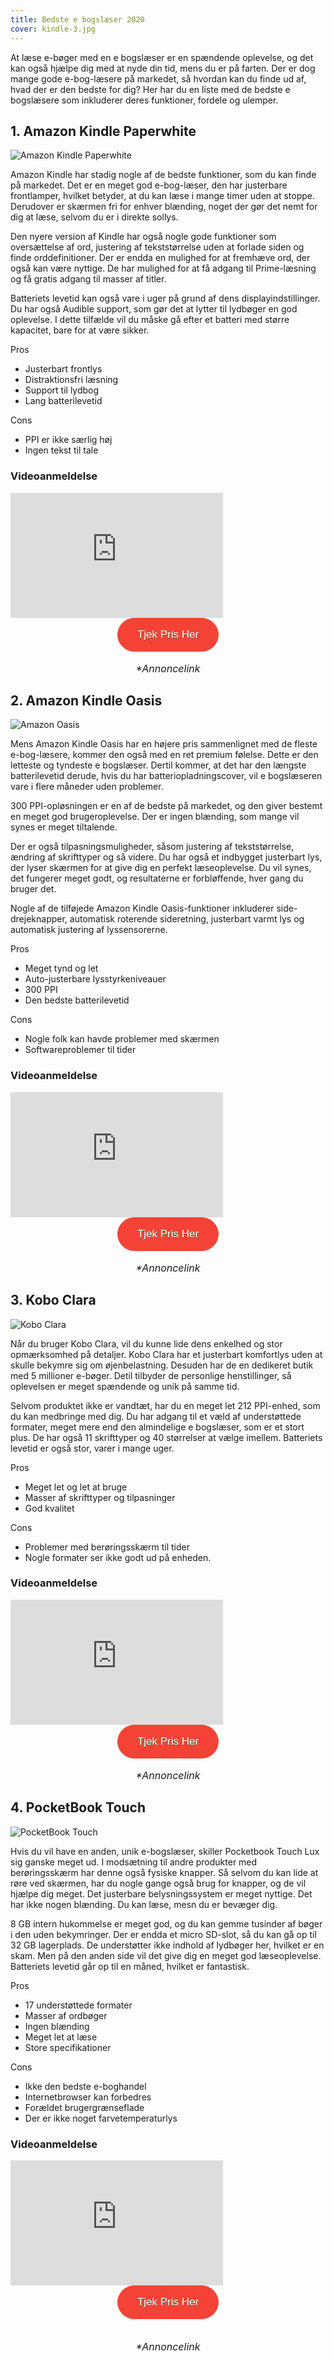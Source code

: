```yaml
---
title: Bedste e bogslæser 2020
cover: kindle-3.jpg
---
```


At læse e-bøger med en e bogslæser er en spændende oplevelse, og det kan også hjælpe dig med at nyde din tid, mens du er på farten. Der er dog mange gode e-bog-læsere på markedet, så hvordan kan du finde ud af, hvad der er den bedste for dig? Her har du en liste med de bedste e bogslæsere som inkluderer deres funktioner, fordele og ulemper.

## 1. Amazon Kindle Paperwhite

![Amazon Kindle Paperwhite](<./Amazon-Kindle-Paperwhite-4-8GB-(2018).jpg>)

Amazon Kindle har stadig nogle af de bedste funktioner, som du kan finde på markedet. Det er en meget god e-bog-læser, den har justerbare frontlamper, hvilket betyder, at du kan læse i mange timer uden at stoppe. Derudover er skærmen fri for enhver blænding, noget der gør det nemt for dig at læse, selvom du er i direkte sollys.

Den nyere version af Kindle har også nogle gode funktioner som oversættelse af ord, justering af tekststørrelse uden at forlade siden og finde orddefinitioner. Der er endda en mulighed for at fremhæve ord, der også kan være nyttige. De har mulighed for at få adgang til Prime-læsning og få gratis adgang til masser af titler.

Batteriets levetid kan også vare i uger på grund af dens displayindstillinger. Du har også Audible support, som gør det at lytter til lydbøger en god oplevelse. I dette tilfælde vil du måske gå efter et batteri med større kapacitet, bare for at være sikker.

Pros

- Justerbart frontlys
- Distraktionsfri læsning
- Support til lydbog
- Lang batterilevetid

Cons

- PPI er ikke særlig høj
- Ingen tekst til tale

### Videoanmeldelse

<div style="position: relative
        paddingBottom: 56.25% /* 16:9 */,
        paddingTop: 25,
        height: 0">

 <iframe width="340" height="200" style="          position: absolute,
          top: 0,
          left: 0,
          width: 100%,
          height: 100%"
src="https://www.youtube.com/embed/31geD61t7mU" SameSite=None
frameborder="0" 
allow="accelerometer; autoplay; encrypted-media; gyroscope; picture-in-picture" 
allowfullscreen></iframe>
</div>

<div style="text-align: center">
<a href="https://www.partner-ads.com/dk/klikbanner.php?partnerid=29353&bannerid=67785&htmlurl=https://www.proshop.dk/Tablet/Amazon-Kindle-Paperwhite-6-2018-8GB-Black/2744432" target="_blank"  style="background-color:#f44336; 
	border-radius:28px;
	border:1px solid #f44336;
	display:inline-block;
	cursor:pointer;
	color:#ffffff;
	font-family:Arial;
	font-size:17px;
	padding:16px 31px;
	text-decoration:none;
	text-shadow:0px 1px 0px #2f6627;" >Tjek Pris Her</a><br><br>
	<span style="font-style: italic; font-size: 16px; margin-top: 5px;">*Annoncelink</span>
</div>

## 2. Amazon Kindle Oasis

![Amazon Oasis](./amazon-oasis.jpg)

Mens Amazon Kindle Oasis har en højere pris sammenlignet med de fleste e-bog-læsere, kommer den også med en ret premium følelse. Dette er den letteste og tyndeste e bogslæser. Dertil kommer, at det har den længste batterilevetid derude, hvis du har batteriopladningscover, vil e bogslæseren vare i flere måneder uden problemer.

300 PPI-opløsningen er en af ​​de bedste på markedet, og den giver bestemt en meget god brugeroplevelse. Der er ingen blænding, som mange vil synes er meget tiltalende.

Der er også tilpasningsmuligheder, såsom justering af tekststørrelse, ændring af skrifttyper og så videre. Du har også et indbygget justerbart lys, der lyser skærmen for at give dig en perfekt læseoplevelse. Du vil synes, det fungerer meget godt, og resultaterne er forbløffende, hver gang du bruger det.

Nogle af de tilføjede Amazon Kindle Oasis-funktioner inkluderer side-drejeknapper, automatisk roterende sideretning, justerbart varmt lys og automatisk justering af lyssensorerne.

Pros

- Meget tynd og let
- Auto-justerbare lysstyrkeniveauer
- 300 PPI
- Den bedste batterilevetid

Cons

- Nogle folk kan havde problemer med skærmen
- Softwareproblemer til tider

### Videoanmeldelse

<div style="position: relative
        paddingBottom: 56.25% /* 16:9 */,
        paddingTop: 25,
        height: 0">

 <iframe width="340" height="200" style="          position: absolute,
          top: 0,
          left: 0,
          width: 100%,
          height: 100%"
src="https://www.youtube.com/embed/_NSwoGRFHTE" SameSite=None
frameborder="0" 
allow="accelerometer; autoplay; encrypted-media; gyroscope; picture-in-picture" 
allowfullscreen></iframe>
</div>

<div style="text-align: center">
<a href="https://www.partner-ads.com/dk/klikbanner.php?partnerid=29353&bannerid=67785&htmlurl=https://www.proshop.dk/Tablet/Amazon-Kindle-Oasis-7-2019-32GB-Gold/2800752" target="_blank"  style="background-color:#f44336; 
	border-radius:28px;
	border:1px solid #f44336;
	display:inline-block;
	cursor:pointer;
	color:#ffffff;
	font-family:Arial;
	font-size:17px;
	padding:16px 31px;
	text-decoration:none;
	text-shadow:0px 1px 0px #2f6627;" >Tjek Pris Her</a><br><br>
	<span style="font-style: italic; font-size: 16px; margin-top: 5px;">*Annoncelink</span>

</div>

## 3. Kobo Clara

![Kobo Clara](./Kobo-Clara-HD.jpg)

Når du bruger Kobo Clara, vil du kunne lide dens enkelhed og stor opmærksomhed på detaljer. Kobo Clara har et justerbart komfortlys uden at skulle bekymre sig om øjenbelastning. Desuden har de en dedikeret butik med 5 millioner e-bøger. Detil tilbyder de personlige henstillinger, så oplevelsen er meget spændende og unik på samme tid.

Selvom produktet ikke er vandtæt, har du en meget let 212 PPI-enhed, som du kan medbringe med dig. Du har adgang til et væld af understøttede formater, meget mere end den almindelige e bogslæser, som er et stort plus. De har også 11 skrifttyper og 40 størrelser at vælge imellem. Batteriets levetid er også stor, varer i mange uger.

Pros

- Meget let og let at bruge
- Masser af skrifttyper og tilpasninger
- God kvalitet

Cons

- Problemer med berøringsskærm til tider
- Nogle formater ser ikke godt ud på enheden.

### Videoanmeldelse

<div style="position: relative
        paddingBottom: 56.25% /* 16:9 */,
        paddingTop: 25,
        height: 0">

 <iframe width="340" height="200" style="          position: absolute,
          top: 0,
          left: 0,
          width: 100%,
          height: 100%"
src="https://www.youtube.com/embed/XIaN5TlbJJQ" SameSite=None
frameborder="0" 
allow="accelerometer; autoplay; encrypted-media; gyroscope; picture-in-picture" 
allowfullscreen></iframe>
</div>

<div style="text-align: center">
<a href="https://www.partner-ads.com/dk/klikbanner.php?partnerid=29353&bannerid=67757&htmlurl=https://www.proshop.dk/Tablet/Kobo-Clara-HD-eBook-reader-8-GB-6/2684917" target="_blank"  style="background-color:#f44336; 
	border-radius:28px;
	border:1px solid #f44336;
	display:inline-block;
	cursor:pointer;
	color:#ffffff;
	font-family:Arial;
	font-size:17px;
	padding:16px 31px;
	text-decoration:none;
	text-shadow:0px 1px 0px #2f6627;" >Tjek Pris Her</a><br><br>
	<span style="font-style: italic; font-size: 16px; margin-top: 5px;">*Annoncelink</span>
</div>

## 4. PocketBook Touch

![PocketBook Touch](./pocketbook.jpg)

Hvis du vil have en anden, unik e-bogslæser, skiller Pocketbook Touch Lux sig ganske meget ud. I modsætning til andre produkter med berøringsskærm har denne også fysiske knapper. Så selvom du kan lide at røre ved skærmen, har du nogle gange også brug for knapper, og de vil hjælpe dig meget. Det justerbare belysningssystem er meget nyttige. Det har ikke nogen blænding. Du kan læse, mesn du er bevæger dig.

8 GB intern hukommelse er meget god, og du kan gemme tusinder af bøger i den uden bekymringer. Der er endda et micro SD-slot, så du kan gå op til 32 GB lagerplads. De understøtter ikke indhold af lydbøger her, hvilket er en skam. Men på den anden side vil det give dig en meget god læseoplevelse. Batteriets levetid går op til en måned, hvilket er fantastisk.

Pros

- 17 understøttede formater
- Masser af ordbøger
- Ingen blænding
- Meget let at læse
- Store specifikationer

Cons

- Ikke den bedste e-boghandel
- Internetbrowser kan forbedres
- Forældet brugergrænseflade
- Der er ikke noget farvetemperaturlys

### Videoanmeldelse

<div style="position: relative
        paddingBottom: 56.25% /* 16:9 */,
        paddingTop: 25,
        height: 0">

 <iframe width="340" height="200" style="          position: absolute,
          top: 0,
          left: 0,
          width: 100%,
          height: 100%"
src="https://www.youtube.com/embed/aNwQRHFInYg" SameSite=None
frameborder="0" 
allow="accelerometer; autoplay; encrypted-media; gyroscope; picture-in-picture" 
allowfullscreen></iframe>
</div>

<div style="text-align: center">
<a href="https://www.partner-ads.com/dk/klikbanner.php?partnerid=29353&bannerid=67785&htmlurl=https://www.proshop.dk/Tablet/PocketBook-Touch-Lux-5-Ink-Black/2871111" target="_blank"  style="background-color:#f44336; 
	border-radius:28px;
	border:1px solid #f44336;
	display:inline-block;
	cursor:pointer;
	color:#ffffff;
	font-family:Arial;
	font-size:17px;
	padding:16px 31px;
	text-decoration:none;
	text-shadow:0px 1px 0px #2f6627;" >Tjek Pris Her</a><br><br><br>
	<span style="font-style: italic; font-size: 16px; margin-top: 5px;">*Annoncelink</span>
</div>

